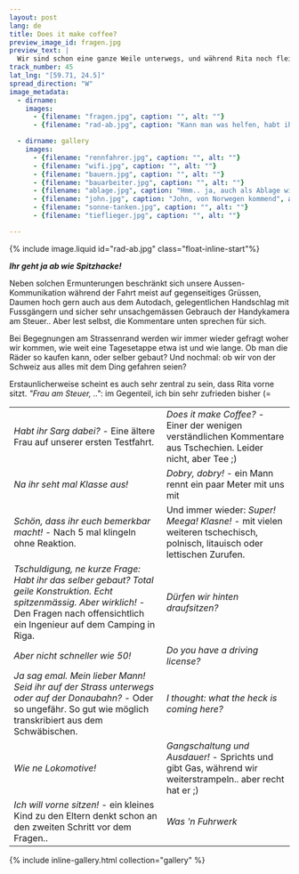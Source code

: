 ```yaml
---
layout: post
lang: de
title: Does it make coffee?
preview_image_id: fragen.jpg
preview_text: |
  Wir sind schon eine ganze Weile unterwegs, und während Rita noch fleissig erstaunte Blicke fängt verstehen wir die Zurufe seit längerem kaum mehr... es ist an der Zeit, eine Auswahl der Kommentare zu veröffentlichen, die wir zu unserer Reise zu hören bekommen.
track_number: 45
lat_lng: "[59.71, 24.5]"
spread_direction: "W"
image_metadata:
  - dirname:
    images:
      - {filename: "fragen.jpg", caption: "", alt: ""}
      - {filename: "rad-ab.jpg", caption: "Kann man was helfen, habt ihr ne Panne?", alt: ""}

  - dirname: gallery
    images:
      - {filename: "rennfahrer.jpg", caption: "", alt: ""}
      - {filename: "wifi.jpg", caption: "", alt: ""}
      - {filename: "bauern.jpg", caption: "", alt: ""}
      - {filename: "bauarbeiter.jpg", caption: "", alt: ""}
      - {filename: "ablage.jpg", caption: "Hmm.. ja, auch als Ablage wird unser Anhänger ungefragt genutzt", alt: ""}
      - {filename: "john.jpg", caption: "John, von Norwegen kommend", alt: ""}
      - {filename: "sonne-tanken.jpg", caption: "", alt: ""}
      - {filename: "tieflieger.jpg", caption: "", alt: ""}

---
```


{% include image.liquid id="rad-ab.jpg" class="float-inline-start"%}

__*Ihr geht ja ab wie Spitzhacke!*__

Neben solchen Ermunterungen beschränkt sich unsere Aussen-Kommunikation während der Fahrt meist auf gegenseitiges Grüssen, Daumen hoch gern auch aus dem Autodach, gelegentlichen Handschlag mit Fussgängern und sicher sehr unsachgemässen Gebrauch der Handykamera am Steuer.. Aber lest selbst, die Kommentare unten sprechen für sich.

Bei Begegnungen am Strassenrand werden wir immer wieder gefragt woher wir kommen, wie weit eine Tagesetappe etwa ist und wie lange. Ob man die Räder so kaufen kann, oder selber gebaut? Und nochmal: ob wir von der Schweiz aus alles mit dem Ding gefahren seien?

Erstaunlicherweise scheint es auch sehr zentral zu sein, dass Rita vorne sitzt.
*"Frau am Steuer, .."*: im Gegenteil, ich bin sehr zufrieden bisher (=

<div class="float-clear"></div>

<table class="hidden-borders">
 <tr>
    <td><i>Habt ihr Sarg dabei?</i>  -  Eine ältere Frau auf unserer ersten Testfahrt.</td>
    <td><i>Does it make Coffee?</i> - Einer der wenigen verständlichen Kommentare aus Tschechien. Leider nicht, aber Tee ;)</td>
 </tr>
 <tr>
    <td><i>Na ihr seht mal Klasse aus!</i></td>
    <td><i>Dobry, dobry!</i> - ein Mann rennt ein paar Meter mit uns mit</td>
 </tr>
 <tr>
    <td><i>Schön, dass ihr euch bemerkbar macht!</i> - Nach 5 mal klingeln ohne Reaktion.</td>
    <td>Und immer wieder: <i>Super! Meega! Klasne!</i> - mit vielen weiteren tschechisch, polnisch, litauisch oder lettischen Zurufen.</td>
 </tr>
 <tr>
    <td><i>Tschuldigung, ne kurze Frage: Habt ihr das selber gebaut? Total geile Konstruktion. Echt spitzenmässig. Aber wirklich!</i> - Den Fragen nach offensichtlich ein Ingenieur auf dem Camping in Riga.</td>
    <td><i>Dürfen wir hinten draufsitzen?</i></td>
 </tr>
 <tr>
    <td><i>Aber nicht schneller wie 50!</i></td>
    <td><i>Do you have a driving license?</i></td>
 </tr>
 <tr>
    <td><i>Ja sag emal. Mein lieber Mann! Seid ihr auf der Strass unterwegs oder auf der Donaubahn?</i> - Oder so ungefähr. So gut wie möglich transkribiert aus dem Schwäbischen.</td>
    <td><i>I thought: what the heck is coming here?</i></td>
 </tr>
 <tr>
    <td><i>Wie ne Lokomotive!</i></td>
    <td><i>Gangschaltung und Ausdauer!</i> - Sprichts und gibt Gas, während wir weiterstrampeln.. aber recht hat er ;)</td>
 </tr>
 <tr>
    <td><i>Ich will vorne sitzen!</i> - ein kleines Kind zu den Eltern denkt schon an den zweiten Schritt vor dem Fragen..</td>
    <td><i>Was 'n Fuhrwerk</i></td>
 </tr>
</table>

{% include inline-gallery.html collection="gallery" %}

